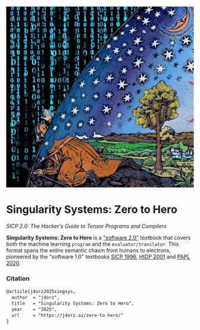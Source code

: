 ![](./flammarion.webp)
# Singularity Systems: Zero to Hero
*SICP 2.0: The Hacker's Guide to Tensor Programs and Compilers*

**Singularity Systems: Zero to Hero** is a ["software 2.0"](https://karpathy.medium.com/software-2-0-a64152b37c35) textbook
that covers both the machine learning `program` and the `evaluator/translator`.
This format spans the entire semantic chasm from humans to electrons, pioneered
by the "software 1.0" textbooks [SICP 1996](https://mitp-content-server.mit.edu/books/content/sectbyfn/books_pres_0/6515/sicp.zip/index.html), [HtDP 2001](https://htdp.org/) and [PAPL 2020](https://papl.cs.brown.edu/2020/).

### Citation
```
@article{j4orz2025singsys,
  author  = "j4orz",
  title   = "Singularity Systems: Zero to Hero",
  year    = "2025",
  url     = "https://j4orz.ai/zero-to-hero/"
}
```